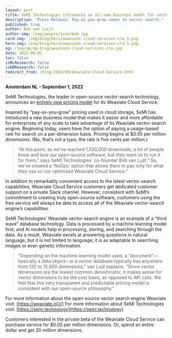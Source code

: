 ```yaml
---
layout: post
title: SeMI Technologies introduces an all-new business model for vector search
description: "Press Release: Pay-as-you-grow comes to vector search."
published: true
author: Bob van Luijt
author-img: /img/people/icon/bob.jpg
card-img: /img/blog/hero/weaviate-cloud-services-cta_5.png
hero-img: /img/blog/hero/weaviate-cloud-services-cta_5.png
og: /img/og/og-blog/weaviate-cloud-services-cta.jpg
date: 2022-09-01
toc: false
isMLResearch: false
isDBResearch: false
redirect_from: /blog/2022/09/Weaviate-Cloud-Service.html
---
```


**Amsterdam NL – September 1, 2022**
 
SeMI Technologies, the leader in open-source vector-search technology, announces an [entirely new pricing model](/pricing.html) for its Weaviate Cloud Service.
 
Inspired by “pay-as-you-grow” pricing used in cloud storage, SeMI has introduced a new business model that makes it easier and more affordable for enterprises of any scale to take advantage of its Weaviate vector-search engine. Beginning today, users have the option of paying a usage-based rate for search on a per-dimension basis. Pricing begins at $0.05 per million dimensions. (No, that’s not a typo; the rate is five cents per million.)
   
> “At this point, as we’ve reached 1,500,000 downloads, a lot of people know and love our open-source software, but they want us to run it for them,” says SeMI Technologies’ co-founder Bob van Luijt.” So, we’ve created a ‘NoOps’ option that allows them to pay only for what they use on our optimized Weaviate Cloud Service.”
 
In addition to remarkably convenient access to the latest vector-search capabilities, Weaviate Cloud Service customers get dedicated customer support on a private Slack channel. However, consistent with SeMI’s commitment to creating truly open-source software, customers using the free service will always be able to access all of the Weaviate vector-search engine’s capabilities.
 
SeMI Technologies’ Weaviate vector-search engine is an example of a “third wave” database technology. Data is processed by a machine learning model first, and AI models help in processing, storing, and searching through the data. As a result, Weaviate excels at answering questions in natural language, but it is not limited to language; it is as adaptable to searching images or even genetic information.  
 
> “Depending on the machine-learning model used, a “document”—basically a data object—in a vector database typically has anywhere from 120 to 12,800 dimensions,” van Luijt explains. “Since vector dimensions are the lowest common denominator, it makes sense for vector dimensions to be the cost basis, as opposed to API calls. We feel that this very transparent and predictable pricing model is consistent with our open-source philosophy.”

For more information about the open-source vector search engine Weaviate visit: [https://weaviate.io](/)
For more information about SeMI Technologies visit: [https://semi.technology](https://semi.technology)
 
Customers interested in the private beta of the Weaviate Cloud Service can purchase service for $0.05 per million dimensions. Or, spend an entire dollar and get 20 million dimensions.